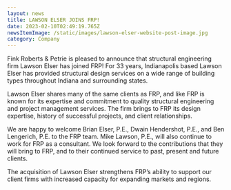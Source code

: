 ```yaml
---
layout: news
title: LAWSON ELSER JOINS FRP!
date: 2023-02-10T02:49:19.765Z
newsItemImage: /static/images/lawson-elser-website-post-image.jpg
category: Company
---
```

Fink Roberts & Petrie is pleased to announce that structural engineering firm Lawson Elser has joined FRP!  For 33 years, Indianapolis based Lawson Elser has provided structural design services on a wide range of building types throughout Indiana and surrounding states.  

Lawson Elser shares many of the same clients as FRP, and like FRP is known for its expertise and commitment to quality structural engineering and project management services.  The firm brings to FRP its design expertise, history of successful projects, and client relationships.

We are happy to welcome Brian Elser, P.E., Dwain Hendershot, P.E., and Ben Lengerich, P.E. to the FRP team.  Mike Lawson, P.E., will also continue to work for FRP as a consultant.  We look forward to the contributions that they will bring to FRP, and to their continued service to past, present and future clients.

The acquisition of Lawson Elser strengthens FRP’s ability to support our client firms with increased capacity for expanding markets and regions.  
